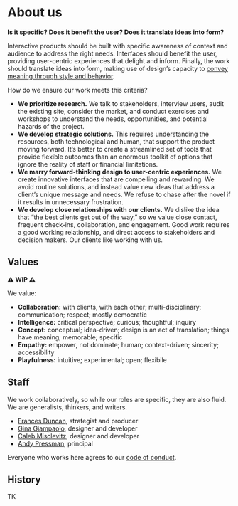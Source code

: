 # About us

**Is it specific? Does it benefit the user? Does it translate ideas into form?**

Interactive products should be built with specific awareness of context and audience to address the right needs. Interfaces should benefit the user, providing user-centric experiences that delight and inform. Finally, the work should translate ideas into form, making use of design’s capacity to [convey meaning through style and behavior](https://vimeo.com/182326074).

How do we ensure our work meets this criteria?

- **We prioritize research.** We talk to stakeholders, interview users, audit the existing site, consider the market, and conduct  exercises and workshops to understand the needs, opportunities, and potential hazards of the project.
- **We develop strategic solutions.** This requires understanding the resources, both technological and human, that support the product moving forward. It’s better to create a streamlined set of tools that provide flexible outcomes than an enormous toolkit of options that ignore the reality of staff or financial limitations.
- **We marry forward-thinking design to user-centric experiences.** We create innovative interfaces that are compelling and rewarding. We avoid routine solutions, and instead value new ideas that address a client’s unique message and needs. We refuse to chase after the novel if it results in unnecessary frustration.
- **We develop close relationships with our clients.** We dislike the idea that “the best clients get out of the way,” so we value close contact, frequent check-ins, collaboration, and engagement. Good work requires a good working relationship, and direct access to stakeholders and decision makers. Our clients like working with us.

## Values

**⚠️ WIP ⚠️**

We value:

- **Collaboration:** with clients, with each other; multi-disciplinary; communication; respect; mostly democratic
- **Intelligence:** critical perspective; curious; thoughtful; inquiry
- **Concept:** conceptual; idea-driven; design is an act of translation; things have meaning; memorable; specific
- **Empathy:** empower, not dominate; human; context-driven; sincerity; accessibility
- **Playfulness:** intuitive; experimental; open; flexibile

## Staff

We work collaboratively, so while our roles are specific, they are also fluid. We are generalists, thinkers, and writers. 

- [Frances Duncan](mailto:frances@rumo.rs), strategist and producer
- [Gina Giampaolo](mailto:gina@rumo.rs), designer and developer
- [Caleb Misclevitz](mailto:caleb@rumo.rs), designer and developer
- [Andy Pressman](mailto:andy@rumo.rs), principal

Everyone who works here agrees to our [code of conduct](code-of-conduct.md).


## History

TK
